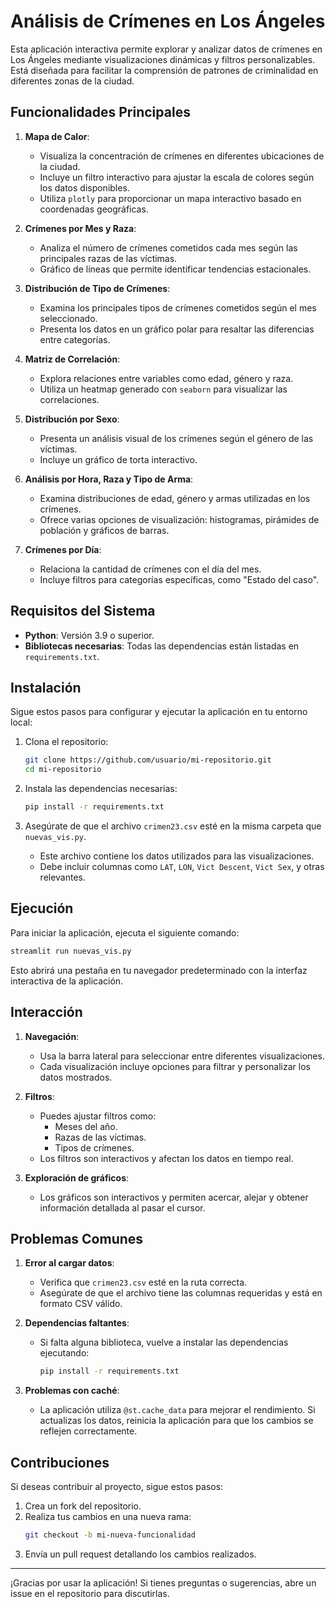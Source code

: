 # Análisis de Crímenes en Los Ángeles

Esta aplicación interactiva permite explorar y analizar datos de crímenes en Los Ángeles mediante visualizaciones dinámicas y filtros personalizables. Está diseñada para facilitar la comprensión de patrones de criminalidad en diferentes zonas de la ciudad.

## Funcionalidades Principales

1. **Mapa de Calor**: 
   - Visualiza la concentración de crímenes en diferentes ubicaciones de la ciudad.
   - Incluye un filtro interactivo para ajustar la escala de colores según los datos disponibles.
   - Utiliza `plotly` para proporcionar un mapa interactivo basado en coordenadas geográficas.

2. **Crímenes por Mes y Raza**:
   - Analiza el número de crímenes cometidos cada mes según las principales razas de las víctimas.
   - Gráfico de líneas que permite identificar tendencias estacionales.

3. **Distribución de Tipo de Crímenes**:
   - Examina los principales tipos de crímenes cometidos según el mes seleccionado.
   - Presenta los datos en un gráfico polar para resaltar las diferencias entre categorías.

4. **Matriz de Correlación**:
   - Explora relaciones entre variables como edad, género y raza.
   - Utiliza un heatmap generado con `seaborn` para visualizar las correlaciones.

5. **Distribución por Sexo**:
   - Presenta un análisis visual de los crímenes según el género de las víctimas.
   - Incluye un gráfico de torta interactivo.

6. **Análisis por Hora, Raza y Tipo de Arma**:
   - Examina distribuciones de edad, género y armas utilizadas en los crímenes.
   - Ofrece varias opciones de visualización: histogramas, pirámides de población y gráficos de barras.

7. **Crímenes por Día**:
   - Relaciona la cantidad de crímenes con el día del mes.
   - Incluye filtros para categorías específicas, como "Estado del caso".

## Requisitos del Sistema

- **Python**: Versión 3.9 o superior.
- **Bibliotecas necesarias**: Todas las dependencias están listadas en `requirements.txt`.

## Instalación

Sigue estos pasos para configurar y ejecutar la aplicación en tu entorno local:

1. Clona el repositorio:
   ```bash
   git clone https://github.com/usuario/mi-repositorio.git
   cd mi-repositorio
   ```

2. Instala las dependencias necesarias:
   ```bash
   pip install -r requirements.txt
   ```

3. Asegúrate de que el archivo `crimen23.csv` esté en la misma carpeta que `nuevas_vis.py`.
   - Este archivo contiene los datos utilizados para las visualizaciones.
   - Debe incluir columnas como `LAT`, `LON`, `Vict Descent`, `Vict Sex`, y otras relevantes.

## Ejecución

Para iniciar la aplicación, ejecuta el siguiente comando:

```bash
streamlit run nuevas_vis.py
```

Esto abrirá una pestaña en tu navegador predeterminado con la interfaz interactiva de la aplicación.

## Interacción

1. **Navegación**:
   - Usa la barra lateral para seleccionar entre diferentes visualizaciones.
   - Cada visualización incluye opciones para filtrar y personalizar los datos mostrados.

2. **Filtros**:
   - Puedes ajustar filtros como:
     - Meses del año.
     - Razas de las víctimas.
     - Tipos de crímenes.
   - Los filtros son interactivos y afectan los datos en tiempo real.

3. **Exploración de gráficos**:
   - Los gráficos son interactivos y permiten acercar, alejar y obtener información detallada al pasar el cursor.

## Problemas Comunes

1. **Error al cargar datos**:
   - Verifica que `crimen23.csv` esté en la ruta correcta.
   - Asegúrate de que el archivo tiene las columnas requeridas y está en formato CSV válido.

2. **Dependencias faltantes**:
   - Si falta alguna biblioteca, vuelve a instalar las dependencias ejecutando:
     ```bash
     pip install -r requirements.txt
     ```

3. **Problemas con caché**:
   - La aplicación utiliza `@st.cache_data` para mejorar el rendimiento. Si actualizas los datos, reinicia la aplicación para que los cambios se reflejen correctamente.

## Contribuciones

Si deseas contribuir al proyecto, sigue estos pasos:

1. Crea un fork del repositorio.
2. Realiza tus cambios en una nueva rama:
   ```bash
   git checkout -b mi-nueva-funcionalidad
   ```
3. Envía un pull request detallando los cambios realizados.


---

¡Gracias por usar la aplicación! Si tienes preguntas o sugerencias, abre un issue en el repositorio para discutirlas.

